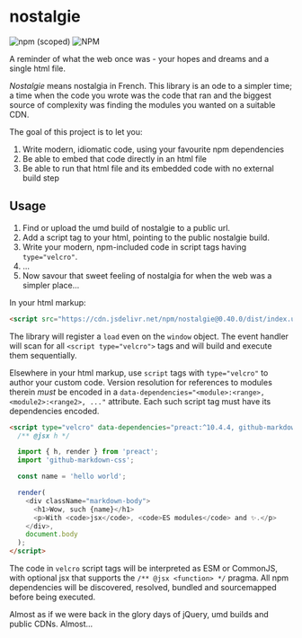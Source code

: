 # nostalgie

![npm (scoped)](https://img.shields.io/npm/v/nostalgie?style=flat-square)
![NPM](https://img.shields.io/npm/l/nostalgie?style=flat-square)

A reminder of what the web once was - your hopes and dreams and a single html file.

_Nostalgie_ means nostalgia in French. This library is an ode to a simpler time; a time when the code you wrote was the code that ran and the biggest source of complexity was finding the modules you wanted on a suitable CDN.

The goal of this project is to let you:

1. Write modern, idiomatic code, using your favourite npm dependencies
2. Be able to embed that code directly in an html file
3. Be able to run that html file and its embedded code with no external build step

## Usage

1. Find or upload the umd build of nostalgie to a public url.
2. Add a script tag to your html, pointing to the public nostalgie build.
3. Write your modern, npm-included code in script tags having `type="velcro"`.
4. ...
5. Now savour that sweet feeling of nostalgia for when the web was a simpler place...

In your html markup:

```html
<script src="https://cdn.jsdelivr.net/npm/nostalgie@0.40.0/dist/index.umd.js"></script>
```

The library will register a `load` even on the `window` object. The event handler will scan for all `<script type="velcro">` tags and will build and execute them sequentially.

Elsewhere in your html markup, use `script` tags with `type="velcro"` to author your custom code. Version resolution for references to modules therein _must_ be encoded in a `data-dependencies="<module>:<range>, <module2>:<range2>, ..."` attribute. Each such script tag must have its dependencies encoded.

```html
<script type="velcro" data-dependencies="preact:^10.4.4, github-markdown-css: ^4.0.0">
  /** @jsx h */

  import { h, render } from 'preact';
  import 'github-markdown-css';

  const name = 'hello world';

  render(
    <div className="markdown-body">
      <h1>Wow, such {name}</h1>
      <p>With <code>jsx</code>, <code>ES modules</code> and ✨.</p>
    </div>,
    document.body
  );
</script>
```

The code in `velcro` script tags will be interpreted as ESM or CommonJS, with optional jsx that supports the `/** @jsx <function> */` pragma. All npm dependencies will be discovered, resolved, bundled and sourcemapped before being executed.

Almost as if we were back in the glory days of jQuery, umd builds and public CDNs. Almost...
